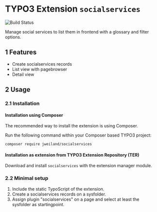 # TYPO3 Extension `socialservices`

![Build Status](https://github.com/jweiland-net/socialservices/workflows/CI/badge.svg)

Manage social services to list them in frontend with a glossary and filter options.

## 1 Features

* Create socialservices records
* List view with pagebrowser
* Detail view

## 2 Usage

### 2.1 Installation

#### Installation using Composer

The recommended way to install the extension is using Composer.

Run the following command within your Composer based TYPO3 project:

```
composer require jweiland/socialservices
```

#### Installation as extension from TYPO3 Extension Repository (TER)

Download and install `socialservices` with the extension manager module.

### 2.2 Minimal setup

1) Include the static TypoScript of the extension.
2) Create a socialservices records on a sysfolder.
3) Assign plugin "socialservices" on a page and select at least the sysfolder as startingpoint.
